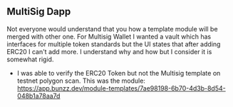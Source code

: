 ## MultiSig Dapp

Not everyone would understand that you how a template module will be merged with other one. For Multisig Wallet I wanted a vault which has interfaces for multiple token standards but the UI states that after adding ERC20 I can't add more. I understand why and how but I consider it is somewhat rigid.

- I was able to verify the ERC20 Token but not the Multisig template on testnet polygon scan. This was the module: https://app.bunzz.dev/module-templates/7ae98198-6b70-4d3b-8d54-048b1a78aa7d
